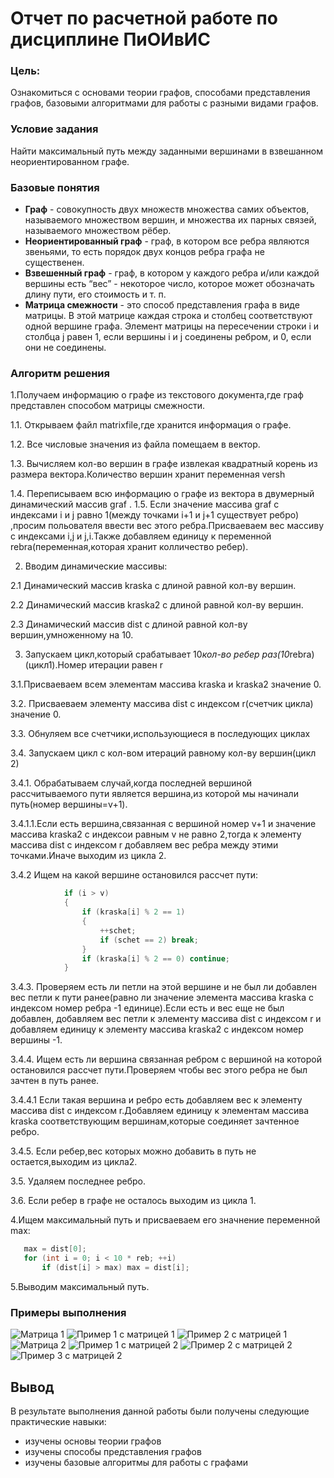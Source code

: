 # Отчет по расчетной работе по дисциплине ПиОИвИС


### Цель:


Ознакомиться с  основами теории графов, способами представления графов, базовыми алгоритмами для работы с разными видами графов.


### Условие задания


Найти максимальный путь между заданными вершинами в взвешанном неориентированном графе.
 
 
 ### Базовые понятия 
 - **Граф** - совокупность двух множеств множества самих объектов, называемого множеством вершин, и множества их парных связей, называемого множеством рёбер.
- **Неориентированный граф** - граф, в котором все ребра являются звеньями, то есть порядок двух концов ребра графа не существенен.
- **Взвешенный граф** - граф, в котором у каждого ребра и/или каждой вершины есть “вес” - некоторое число, которое может обозначать длину пути, его стоимость и т. п.
- **Матрица смежности** - это способ представления графа в виде матрицы. В этой матрице каждая строка и столбец соответствуют одной вершине графа. Элемент матрицы на пересечении строки i и столбца j равен 1, если вершины i и j соединены ребром, и 0, если они не соединены.


### Алгоритм решения


1.Получаем информацию о графе из текстового документа,где граф представлен способом матрицы смежности.


1.1. Открываем файл matrixfile,где хранится информация о графе.


1.2. Все числовые значения из файла помещаем в вектор.


1.3. Вычисляем кол-во вершин в графе извлекая квадратный корень из размера вектора.Количество вершин хранит переменная versh


1.4. Переписываем всю информацию о графе из вектора в  двумерный динамический массив graf .
1.5. Если значение массива graf с индексами i и j равно 1(между точками i+1 и j+1 существует ребро) ,просим польователя ввести вес этого ребра.Присваеваем вес массиву с индексами i,j и j,i.Также добавляем единицу к переменной rebra(переменная,которая хранит колличество ребер).


2. Вводим динамические массивы:


2.1 Динамический массив kraska с длиной равной кол-ву вершин.


2.2 Динамический массив kraska2 с длиной равной кол-ву вершин.


2.3 Динамический массив dist с длиной равной кол-ву вершин,умноженному на 10.


3. Запускаем цикл,который срабатывает 10*кол-во ребер раз(10*rebra)(цикл1).Номер итерации равен r


3.1.Присваеваем всем элементам массива kraska и kraska2 значение 0.


3.2. Присваеваем элементу массива dist с индексом r(счетчик цикла) значение 0.


3.3. Обнуляем все счетчики,использующиеся в последующих циклах


3.4. Запускаем цикл с кол-вом итераций равному кол-ву вершин(цикл 2)


3.4.1. Обрабатываем случай,когда последней вершиной рассчитываемого пути является вершина,из которой мы начинали путь(номер вершины=v+1).


3.4.1.1.Если есть вершина,связанная с вершиной номер v+1 и значение массива kraska2 с индексои равным v не равно 2,тогда к элементу массива dist с индексом r добавляем вес ребра между этими точками.Иначе выходим из цикла 2.


3.4.2 Ищем на какой вершине остановился рассчет пути:


```c++
            if (i > v)
            {
                if (kraska[i] % 2 == 1)
                {
                    ++schet;
                    if (schet == 2) break;
                }
                if (kraska[i] % 2 == 0) continue;
            }
```
3.4.3. Проверяем есть ли петли на этой вершине и не был ли добавлен вес петли к пути ранее(равно ли значение элемента массива kraska с индексом номер ребра -1 единице).Если есть и вес еще не был добавлен, добавляем вес петли к элементу массива dist с индексом r и добавляем единицу к элементу массива kraska2 с индексом номер вершины -1.


3.4.4. Ищем есть ли вершина связанная ребром с вершиной на которой остановился рассчет пути.Проверяем чтобы вес этого ребра не был зачтен в путь ранее.


3.4.4.1 Если такая вершина и ребро есть добавляем вес к элементу массива dist с индексом r.Добавляем единицу к элементам массива kraska соответствующим вершинам,которые соединяет зачтенное ребро.


3.4.5. Если ребер,вес которых можно добавить в путь не остается,выходим из цикла2.


3.5. Удаляем последнее ребро.


3.6. Если ребер в графе не осталось выходим из цикла 1.


4.Ищем максимальный путь и присваеваем его значнение переменной max:


```c++
   max = dist[0];
   for (int i = 0; i < 10 * reb; ++i)
       if (dist[i] > max) max = dist[i];
```
5.Выводим максимальный путь.


### Примеры выполнения
![Матрица 1](/RRI/matrix1.png) 
![Пример 1 с матрицей 1](/RR/example1m1.png) 
![Пример 2 с матрицей 1](/RR/example2m1.png) 
![Матрица 2](/RR/matrix2.png) 
![Пример 1 с матрицей 2](/RR/example1m2.png) 
![Пример 2 с матрицей 2](/RR/example2m2.png) 
![Пример 3 с матрицей 2](/RR/example3m2.png) 


## Вывод

В результате выполнения данной работы были получены следующие практические навыки:
- изучены основы теории графов
- изучены способы представления графов
- изучены базовые алгоритмы для работы с графами

